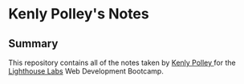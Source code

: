 # Kenly Polley's Notes

## Summary 

This repository contains all of the notes taken by [Kenly Polley ](https://github.com/Vari0n)for the [Lighthouse Labs](https://www.lighthouselabs.ca/) Web Development Bootcamp.
